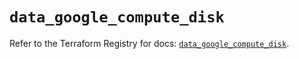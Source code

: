 # `data_google_compute_disk`

Refer to the Terraform Registry for docs: [`data_google_compute_disk`](https://registry.terraform.io/providers/hashicorp/google/5.34.0/docs/data-sources/compute_disk).
